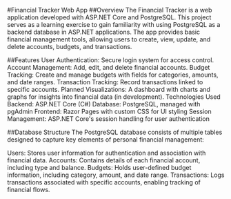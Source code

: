 #Financial Tracker Web App
##Overview
The Financial Tracker is a web application developed with ASP.NET Core and PostgreSQL. This project serves as a learning exercise to gain familiarity with using PostgreSQL as a backend database in ASP.NET applications. The app provides basic financial management tools, allowing users to create, view, update, and delete accounts, budgets, and transactions.

##Features
User Authentication: Secure login system for access control.
Account Management: Add, edit, and delete financial accounts.
Budget Tracking: Create and manage budgets with fields for categories, amounts, and date ranges.
Transaction Tracking: Record transactions linked to specific accounts.
Planned Visualizations: A dashboard with charts and graphs for insights into financial data (in development).
Technologies Used
Backend: ASP.NET Core (C#)
Database: PostgreSQL, managed with pgAdmin
Frontend: Razor Pages with custom CSS for UI styling
Session Management: ASP.NET Core's session handling for user authentication

##Database Structure
The PostgreSQL database consists of multiple tables designed to capture key elements of personal financial management:

Users: Stores user information for authentication and association with financial data.
Accounts: Contains details of each financial account, including type and balance.
Budgets: Holds user-defined budget information, including category, amount, and date range.
Transactions: Logs transactions associated with specific accounts, enabling tracking of financial flows.
